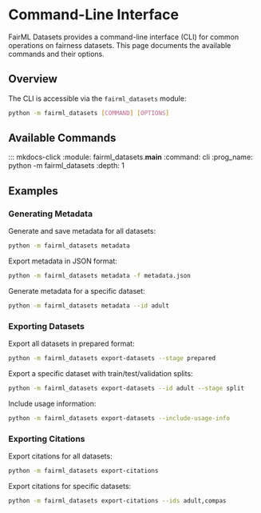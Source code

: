 # Command-Line Interface

FairML Datasets provides a command-line interface (CLI) for common operations on fairness datasets. This page documents the available commands and their options.

## Overview

The CLI is accessible via the `fairml_datasets` module:

```bash
python -m fairml_datasets [COMMAND] [OPTIONS]
```

## Available Commands

::: mkdocs-click
    :module: fairml_datasets.__main__
    :command: cli
    :prog_name: python -m fairml_datasets
    :depth: 1

## Examples

### Generating Metadata

Generate and save metadata for all datasets:

```bash
python -m fairml_datasets metadata
```

Export metadata in JSON format:

```bash
python -m fairml_datasets metadata -f metadata.json
```

Generate metadata for a specific dataset:

```bash
python -m fairml_datasets metadata --id adult
```

### Exporting Datasets

Export all datasets in prepared format:

```bash
python -m fairml_datasets export-datasets --stage prepared
```

Export a specific dataset with train/test/validation splits:

```bash
python -m fairml_datasets export-datasets --id adult --stage split
```

Include usage information:

```bash
python -m fairml_datasets export-datasets --include-usage-info
```

### Exporting Citations

Export citations for all datasets:

```bash
python -m fairml_datasets export-citations
```

Export citations for specific datasets:

```bash
python -m fairml_datasets export-citations --ids adult,compas
```